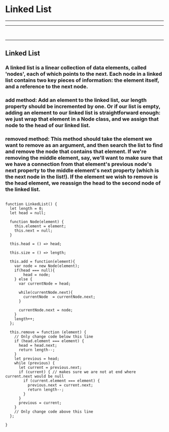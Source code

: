 # Linked List

---

---

<br>

---

## Linked List

### A linked list is a linear collection of data elements, called 'nodes', each of which points to the next. Each node in a linked list contains two key pieces of information: the element itself, and a reference to the next node.

### add method: Add an element to the linked list, our length property should be incremented by one. Or if our list is empty, adding an element to our linked list is straightforward enough: we just wrap that element in a Node class, and we assign that node to the head of our linked list.

### removed method: This method should take the element we want to remove as an argument, and then search the list to find and remove the node that contains that element. If we're removing the middle element, say, we'll want to make sure that we have a connection from that element's previous node's next property to the middle element's next property (which is the next node in the list!). If the element we wish to remove is the head element, we reassign the head to the second node of the linked list.

```

function LinkedList() {
  let length = 0;
  let head = null;

  function Node(element) {
    this.element = element;
    this.next = null;
  }

  this.head = () => head;

  this.size = () => length;

  this.add = function(element){
    var node = new Node(element);
    if(head === null){
        head = node;
    } else {
      var currentNode = head;

      while(currentNode.next){
        currentNode  = currentNode.next;
      }

      currentNode.next = node;
    }
    length++;
  };

  this.remove = function (element) {
    // Only change code below this line
    if (head.element === element) {
      head = head.next;
      return length--;
    }
    let previous = head;
    while (previous) {
      let current = previous.next;
      if (current) { // makes sure we are not at end where current.next would be null
        if (current.element === element) {
          previous.next = current.next;
          return length--;
        }
      }
      previous = current;
    }
    // Only change code above this line
  };

}

```
